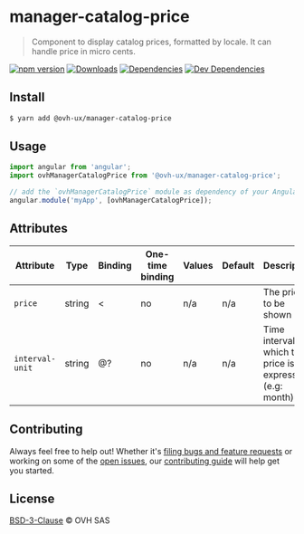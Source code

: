 # manager-catalog-price

> Component to display catalog prices, formatted by locale. It can handle price in micro cents.

[![npm version](https://badgen.net/npm/v/@ovh-ux/manager-catalog-price)](https://www.npmjs.com/package/@ovh-ux/manager-catalog-price) [![Downloads](https://badgen.net/npm/dt/@ovh-ux/manager-catalog-price)](https://npmjs.com/package/@ovh-ux/manager-catalog-price) [![Dependencies](https://badgen.net/david/dep/ovh/manager/packages/components/manager-catalog-price)](https://npmjs.com/package/@ovh-ux/manager-catalog-price?activeTab=dependencies) [![Dev Dependencies](https://badgen.net/david/dev/ovh/manager/packages/components/manager-catalog-price)](https://npmjs.com/package/@ovh-ux/manager-catalog-price?activeTab=dependencies)

## Install

```sh
$ yarn add @ovh-ux/manager-catalog-price
```

## Usage

```js
import angular from 'angular';
import ovhManagerCatalogPrice from '@ovh-ux/manager-catalog-price';

// add the `ovhManagerCatalogPrice` module as dependency of your AngularJS project.
angular.module('myApp', [ovhManagerCatalogPrice]);
```

## Attributes

| Attribute         | Type            | Binding | One-time binding | Values                    | Default    | Description
| ----              | ----            | ----    | ----             | ----                      | ----       | ----
| `price`           | string          | <       | no               |n/a                        | n/a        | The price to be shown
| `interval-unit`   | string          | @?      | no               | n/a                       | n/a        | Time interval for which the price is expressed (e.g: month)

## Contributing

Always feel free to help out! Whether it's [filing bugs and feature requests](https://github.com/ovh/manager/issues/new) or working on some of the [open issues](https://github.com/ovh/manager/issues), our [contributing guide](https://github.com/ovh/manager/blob/master/CONTRIBUTING.md) will help get you started.

## License

[BSD-3-Clause](LICENSE) © OVH SAS
